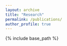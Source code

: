 ```yaml
---
layout: archive
title: "Research"
permalink: /publications/
author_profile: true
---
```


{% include base_path %}


